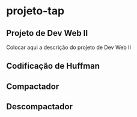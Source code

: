 # projeto-tap

## Projeto de Dev Web II

Colocar aqui a descrição do projeto de Dev Web II


## Codificação de Huffman

## Compactador

## Descompactador